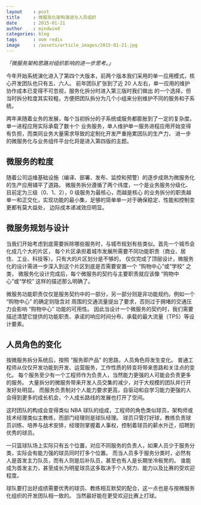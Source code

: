 ```yaml
---
layout    : post
title     : 微服务化架构演进与人员组织
date      : 2015-01-21
author    : mindwind
categories: blog
tags      : oom redis
image     : /assets/article_images/2015-01-21.jpg
---
```



_「微服务架构思路对组织影响的进一步思考。」_


今年开始系统演化进入了第四个大版本，前两个版本我们采用的单一应用模式，核心开发团队也只有五、六人。
前年团队扩张到了近 20 人左右，单一应用的维护协作成本已变得不可忽视，服务化拆分时进入第三版时我们做出
的一个选择，但当时拆分粒度其实较粗，方便把团队拆分为几个小组来分别维护不同的服务和子系统。

两年来随着业务的发展，每个当初拆分的子系统或服务都膨胀到了一定的复杂度。单一进程应用实际承载了数十个
业务服务，单人维护单一服务进程应用开始变得有负担，而类同业务大量需求导致的定制化开发严重拖累团队的生产力，
进一步的微服务化与业务组件平台化将是进入第四版的主题。


## 微服务的粒度
随着公司运维基础设施（编译、部署、发布、监控和预警）的逐步成熟为微服务化的生产应用铺平了道路。
微服务拆分遵循了两个纬度，一个是业务服务分级化、目前定为三级（0、1、2），0 级服务为最核心，而越是核心
的业务拆分的职责越单一和正交化，实现功能的最小集，足够的简单单一对于确保稳定、性能和控制变更都有莫大益处，
边际成本递减效应明显。


## 微服务规划与设计
当我们开始考虑到底需要拆除哪些服务时，与城市规划有些类似。首先一个城市会化成几个大的片区，
每个片区承担着城市发展所需要不同功能职责（商业、居住、工业、科技等）。只有大的片区划分是不够的，
仅仅完成了顶层设计，微服务化的设计需进一步深入到这个片区到底是否需要安置一个 “购物中心”或“学校” 之类，
微服务化设计完成后，每个微服务的契约与主要职责就应该像 “购物中心”或“学校” 这样的描述那么明确了。

微服务功能职责仅仅是服务契约中的一部分，另一部分则是非功能规约。例如一个 “购物中心” 的确定则隐含对
周围的交通流量提出了要求，否则过于拥堵的交通压力会影响 “购物中心” 功能的可用性。
因此当设计一个微服务的契约时，我们需要描述清楚它提供的功能职责、承诺的响应时间分布、承载的最大流量（TPS）等设计要素。


## 人员角色的变化
按微服务拆分系统后，按照 “服务即产品” 的思路，人员角色将发生变化。
普通工程师从仅仅开发功能到开发、运营服务，工作性质的转变将带来思路和关注点的变化。
每个服务至少有一个工程师作为负责人，当然能力更强的人可能会负责更多的服务。
大量拆分的微服务带来开发人员交集的减少，对于大规模的团队并行开发好处明显。
而服务负责制对个人能力要求更高，自驱动和自学习能力更强的人会得到更多的成长机会，个人成长路线的发展也打开了空间。

这时团队的构成会变得类似 NBA 球队的组成，工程师的角色类似球员，架构师或技术经理类似主教练，而部门经理则是球队经理。
球员只管打好球，教练负责球员训练、培养与战术安排，经理则掌握着人事权，控制着球员的薪水升迁，招聘到优秀的球员。

一只篮球队场上实际只有五个位置，对应不同服务的负责人，如果人员少于服务分类，实际会有能力强的球员同时打多个位置。
而当人员多于服务分类时，必然有人是首发主力队员，而有人则是后补队员，甚至也有人是长期坐冷板凳的。
谁能成为首发主力，甚至成长为明星球员这多取决于个人努力、能力以及比赛的受欢迎程度。

球队要打出好成绩需要优秀的球员、教练相互默契的配合，这一点也是与按微服务化组织的开发团队相一致的。
当然最好能在更受欢迎比赛上打球。
